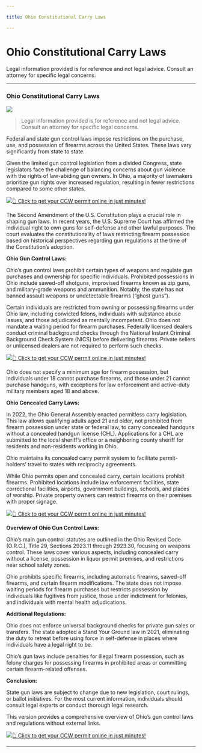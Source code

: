 ```yaml
---

title: Ohio Constitutional Carry Laws

---
```


# Ohio Constitutional Carry Laws

Legal information provided is for reference and not legal advice. Consult an attorney for specific legal concerns. 

* * *

### Ohio Constitutional Carry Laws

![](https://cdn-images-1.medium.com/max/800/1*_4ZcYLKCzzNFWOiOpMnWow.png)

> Legal information provided is for reference and not legal advice. Consult an attorney for specific legal concerns.

Federal and state gun control laws impose restrictions on the purchase, use, and possession of firearms across the United States. These laws vary significantly from state to state.

Given the limited gun control legislation from a divided Congress, state legislators face the challenge of balancing concerns about gun violence with the rights of law-abiding gun owners. In Ohio, a majority of lawmakers prioritize gun rights over increased regulation, resulting in fewer restrictions compared to some other states.

[![](https://cdn-images-1.medium.com/max/1200/1*aCmvRhaa5Xjz4zDZxHzAjg.png)](https://serp.ly/ccw)[👆 Click to get your CCW permit online in just minutes!](https://serp.ly/ccw)

The Second Amendment of the U.S. Constitution plays a crucial role in shaping gun laws. In recent years, the U.S. Supreme Court has affirmed the individual right to own guns for self-defense and other lawful purposes. The court evaluates the constitutionality of laws restricting firearm possession based on historical perspectives regarding gun regulations at the time of the Constitution’s adoption.

**Ohio Gun Control Laws:**

Ohio’s gun control laws prohibit certain types of weapons and regulate gun purchases and ownership for specific individuals. Prohibited possessions in Ohio include sawed-off shotguns, improvised firearms known as zip guns, and military-grade weapons and ammunition. Notably, the state has not banned assault weapons or undetectable firearms (“ghost guns”).

Certain individuals are restricted from owning or possessing firearms under Ohio law, including convicted felons, individuals with substance abuse issues, and those adjudicated as mentally incompetent. Ohio does not mandate a waiting period for firearm purchases. Federally licensed dealers conduct criminal background checks through the National Instant Criminal Background Check System (NICS) before delivering firearms. Private sellers or unlicensed dealers are not required to perform such checks.

[![](https://cdn-images-1.medium.com/max/1200/1*TMCVgNoKp2NAtvLSAMkaJg.png)](https://serp.ly/ccw)[👆 Click to get your CCW permit online in just minutes!](https://serp.ly/ccw)

Ohio does not specify a minimum age for firearm possession, but individuals under 18 cannot purchase firearms, and those under 21 cannot purchase handguns, with exceptions for law enforcement and active-duty military members aged 18 and above.

**Ohio Concealed Carry Laws:**

In 2022, the Ohio General Assembly enacted permitless carry legislation. This law allows qualifying adults aged 21 and older, not prohibited from firearm possession under state or federal law, to carry concealed handguns without a concealed handgun license (CHL). Applications for a CHL are submitted to the local sheriff’s office or a neighboring county sheriff for residents and non-residents working in Ohio.

Ohio maintains its concealed carry permit system to facilitate permit-holders’ travel to states with reciprocity agreements.

While Ohio permits open and concealed carry, certain locations prohibit firearms. Prohibited locations include law enforcement facilities, state correctional facilities, airports, government buildings, schools, and places of worship. Private property owners can restrict firearms on their premises with proper signage.

[![](https://cdn-images-1.medium.com/max/1200/1*UmVcdbz7GlGdNVJMx2tkag.png)](https://serp.ly/ccw)[👆 Click to get your CCW permit online in just minutes!](https://serp.ly/ccw)

**Overview of Ohio Gun Control Laws:**

Ohio’s main gun control statutes are outlined in the Ohio Revised Code (O.R.C.), Title 29, Sections 2923.11 through 2923.30, focusing on weapons control. These laws cover various aspects, including concealed carry without a license, possession in liquor permit premises, and restrictions near school safety zones.

Ohio prohibits specific firearms, including automatic firearms, sawed-off firearms, and certain firearm modifications. The state does not impose waiting periods for firearm purchases but restricts possession by individuals like fugitives from justice, those under indictment for felonies, and individuals with mental health adjudications.

**Additional Regulations:**

Ohio does not enforce universal background checks for private gun sales or transfers. The state adopted a Stand Your Ground law in 2021, eliminating the duty to retreat before using force in self-defense in places where individuals have a legal right to be.

Ohio’s gun laws include penalties for illegal firearm possession, such as felony charges for possessing firearms in prohibited areas or committing certain firearm-related offenses.

**Conclusion:**

State gun laws are subject to change due to new legislation, court rulings, or ballot initiatives. For the most current information, individuals should consult legal experts or conduct thorough legal research.

This version provides a comprehensive overview of Ohio’s gun control laws and regulations without external links.

[![](https://cdn-images-1.medium.com/max/2560/1*aCmvRhaa5Xjz4zDZxHzAjg.png)](https://serp.ly/ccw)[👆 Click to get your CCW permit online in just minutes!](https://serp.ly/ccw)

* * *


